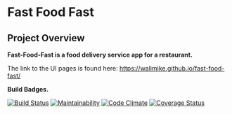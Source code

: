# Fast Food Fast #
## Project Overview ##
**Fast-Food-Fast is a food delivery service app for a restaurant.**

The link to the UI pages is found here: https://walimike.github.io/fast-food-fast/

**Build Badges.** <p>
[![Build Status](https://travis-ci.org/walimike/fast-food-fast.svg?branch=apiendpoints)](https://travis-ci.org/walimike/fast-food-fast) 
  [![Maintainability](https://api.codeclimate.com/v1/badges/a99a88d28ad37a79dbf6/maintainability)](https://codeclimate.com/github/codeclimate/codeclimate/maintainability) 
[![Code Climate](https://codeclimate.com/github/codeclimate/codeclimate/badges/gpa.svg)](https://codeclimate.com/github/walimike/fast-food-fast)
[![Coverage Status](https://coveralls.io/repos/github/walimike/fast-food-fast/badge.svg?branch=apiendpoints)](https://coveralls.io/github/walimike/fast-food-fast?branch=apiendpoints)

